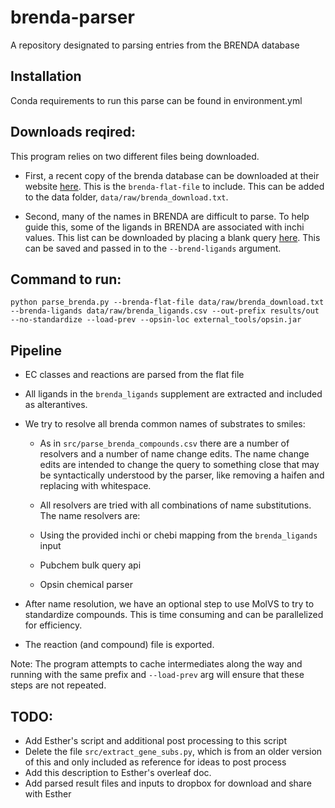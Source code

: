 # brenda-parser
A repository designated to parsing entries from the BRENDA database

## Installation

Conda requirements to run this parse can be found in environment.yml

## Downloads reqired:

This program relies on two different files being downloaded. 

- First, a recent copy of the brenda database can be downloaded at their website [here](https://www.brenda-enzymes.org/download_brenda_without_registration.php). This is the `brenda-flat-file` to include. This can be added to the data folder, `data/raw/brenda_download.txt`. 

- Second, many of the names in BRENDA are difficult to parse. To help guide this, some of the ligands in BRENDA are associated with inchi values. This list can be downloaded by placing a blank query [here](https://www.brenda-enzymes.org/search_result.php?a=13). This can be saved and passed in to the `--brend-ligands` argument.

## Command to run: 

`python parse_brenda.py --brenda-flat-file data/raw/brenda_download.txt --brenda-ligands data/raw/brenda_ligands.csv --out-prefix results/out --no-standardize --load-prev --opsin-loc external_tools/opsin.jar`


## Pipeline

- EC classes and reactions are parsed from the flat file

- All ligands in the `brenda_ligands` supplement are extracted and included as alterantives.

- We try to resolve all brenda common names of substrates to smiles: 

    - As in `src/parse_brenda_compounds.csv` there are a number of resolvers and a number of name change edits. The name change edits are intended to change the query to something close that may be syntactically understood by the parser, like removing a haifen and replacing with whitespace. 
        
    - All resolvers are tried with all combinations of name substitutions. The name resolvers are: 
        
    - Using the provided inchi or chebi mapping from the `brenda_ligands` input
                
    - Pubchem bulk query api 
                
    - Opsin chemical parser
                
- After name resolution, we have an optional step to use MolVS to try to standardize compounds. This is time consuming and can be parallelized for efficiency. 

- The reaction (and compound) file is exported. 

Note: The program attempts to cache intermediates along the way and running with the same prefix and `--load-prev` arg will ensure that these steps are not repeated. 


## TODO: 

- Add Esther's script and additional post processing to this script
- Delete the file `src/extract_gene_subs.py`, which is from an older version of this and only included as reference for ideas to post process
- Add this description to Esther's overleaf doc.
- Add parsed result files and inputs to dropbox for download and share with Esther
